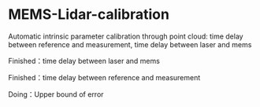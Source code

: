 # MEMS-Lidar-calibration
Automatic intrinsic parameter calibration through point cloud: time delay between reference and measurement, time delay between laser and mems

Finished：time delay between laser and mems

Finished：time delay between reference and measurement

Doing：Upper bound of error 
